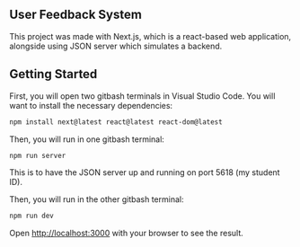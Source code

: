 ## User Feedback System

This project was made with Next.js, which is a react-based web application, alongside using JSON server which simulates a backend.

## Getting Started

First, you will open two gitbash terminals in Visual Studio Code.
You will want to install the necessary dependencies:

```bash
npm install next@latest react@latest react-dom@latest
```

Then, you will run in one gitbash terminal:
```bash
npm run server
```
This is to have the JSON server up and running on port 5618 (my student ID).

Then, you will run in the other gitbash terminal:
```bash
npm run dev
```
Open [http://localhost:3000](http://localhost:3000) with your browser to see the result.
